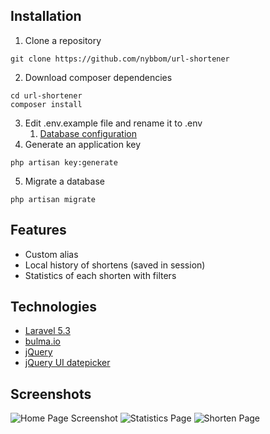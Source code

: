 ## Installation
1. Clone a repository
```
git clone https://github.com/nybbom/url-shortener
```
2. Download composer dependencies
```
cd url-shortener
composer install
```
3. Edit .env.example file and rename it to .env
    1. [Database configuration](https://laravel.com/docs/5.3/database#introduction)
4. Generate an application key
```
php artisan key:generate
```
5. Migrate a database
```
php artisan migrate
```


## Features
- Custom alias
- Local history of shortens (saved in session)
- Statistics of each shorten with filters

## Technologies
- [Laravel 5.3](https://laravel.com/docs/5.3)
- [bulma.io](bulma.io)
- [jQuery](https://code.jquery.com/)
- [jQuery UI datepicker](http://jqueryui.com/datepicker/)

## Screenshots
![Home Page Screenshot](https://i.imgur.com/CHQ51W3.png)
![Statistics Page](http://i.imgur.com/R48SbDW.png)
![Shorten Page](http://i.imgur.com/kADihfD.png)
